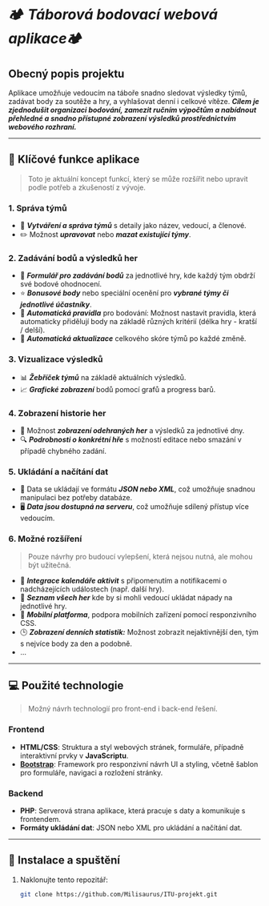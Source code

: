 # 🏕️ *Táborová bodovací webová aplikace*🏕️

## Obecný popis projektu
Aplikace umožňuje vedoucím na táboře snadno sledovat výsledky týmů, zadávat body za soutěže a hry, a vyhlašovat denní i celkové vítěze. ***Cílem je zjednodušit organizaci bodování, zamezit ručním výpočtům a nabídnout přehledné a snadno přístupné zobrazení výsledků prostřednictvím webového rozhraní.***

---

## 🌟 Klíčové funkce aplikace

> Toto je aktuální koncept funkcí, který se může rozšířit nebo upravit podle potřeb a zkušeností z vývoje.

### 1. Správa týmů
   - 📝 ***Vytváření a správa týmů*** s detaily jako název, vedoucí, a členové.
   - ✏️ Možnost ***upravovat*** nebo ***mazat existující týmy***.

### 2. Zadávání bodů a výsledků her
   - 🎯 ***Formulář pro zadávání bodů*** za jednotlivé hry, kde každý tým obdrží své bodové ohodnocení.
   - ⭐ ***Bonusové body*** nebo speciální ocenění pro ***vybrané týmy či jednotlivé účastníky***.
   - 🧮 ***Automatická pravidla*** pro bodování: Možnost nastavit pravidla, která automaticky přidělují body na základě různých kritérií (délka hry - kratší / delší).
   - 🔄 ***Automatická aktualizace*** celkového skóre týmů po každé změně.

### 3. Vizualizace výsledků
   - 📊 ***Žebříček týmů*** na základě aktuálních výsledků.
   - 📈 ***Grafické zobrazení*** bodů pomocí grafů a progress barů.

### 4. Zobrazení historie her
   - 📅 Možnost ***zobrazení odehraných her*** a výsledků za jednotlivé dny.
   - 🔍 ***Podrobnosti o konkrétní hře*** s možností editace nebo smazání v případě chybného zadání.

### 5. Ukládání a načítání dat
   - 💾 Data se ukládají ve formátu ***JSON nebo XML***, což umožňuje snadnou manipulaci bez potřeby databáze.
   - 🖥️ ***Data jsou dostupná na serveru***, což umožňuje sdílený přístup více vedoucím.

### 6. Možné rozšíření
> Pouze návrhy pro budoucí vylepšení, která nejsou nutná, ale mohou být užitečná.

- 📅 ***Integrace kalendáře aktivit*** s připomenutím a notifikacemi o nadcházejících událostech (např. další hry).
- 📄 ***Seznam všech her*** kde by si mohli vedoucí ukládat nápady na jednotlivé hry.
- 📱 ***Mobilní platforma***, podpora mobilních zařízení pomocí responzivního CSS.
- 🕒 ***Zobrazení denních statistik:*** Možnost zobrazit nejaktivnější den, tým s nejvíce body za den a podobně.
- ...

---

## 💻 Použité technologie
> Možný návrh technologií pro front-end i back-end řešení.

### Frontend
- **HTML/CSS**: Struktura a styl webových stránek, formuláře, případně interaktivní prvky v **JavaScriptu**.
- **[Bootstrap](https://getbootstrap.com/)**: Framework pro responzivní návrh UI a styling, včetně šablon pro formuláře, navigaci a rozložení stránky.

### Backend
- **PHP**: Serverová strana aplikace, která pracuje s daty a komunikuje s frontendem.
- **Formáty ukládání dat**: JSON nebo XML pro ukládání a načítání dat.

---

## 🚀 Instalace a spuštění

1. Naklonujte tento repozitář:
    ```bash
    git clone https://github.com/Milisaurus/ITU-projekt.git
    ```
